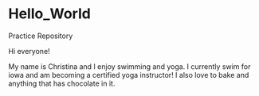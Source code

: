 # Hello_World
Practice Repository

Hi everyone!

My name is Christina and I enjoy swimming and yoga. 
I currently swim for iowa and am becoming a certified yoga instructor!
I also love to bake and anything that has chocolate in it. 

